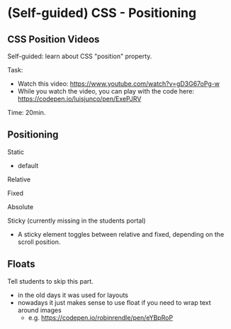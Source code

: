 

# (Self-guided) CSS - Positioning

<!---

SELF-GUIDED / bonus

Alternative (if we have time): WATCH VIDEO TOGETHER

--->


## CSS Position Videos


Self-guided: learn about CSS "position" property.

Task:
- Watch this video: https://www.youtube.com/watch?v=gD3G67oPg-w
- While you watch the video, you can play with the code here: https://codepen.io/luisjunco/pen/ExePJRV

Time: 20min.



<!--

(Alternative) Learn CSS Position In 9 Minutes (9min.)
  - https://www.youtube.com/watch?v=jx5jmI0UlXU

-->



## Positioning

Static
  - default

Relative

Fixed

Absolute

Sticky (currently missing in the students portal)
  - A sticky element toggles between relative and fixed, depending on the scroll position.





## Floats

Tell students to skip this part.

- in the old days it was used for layouts
- nowadays it just makes sense to use float if you need to wrap text around images
  - e.g. https://codepen.io/robinrendle/pen/eYBpRoP


